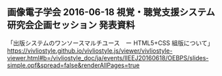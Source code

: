 ## 画像電子学会 2016-06-18 視覚・聴覚支援システム研究会企画セッション 発表資料
「出版システムのワンソースマルチユース　ー HTML5+CSS 組版について」
https://vivliostyle.github.io/vivliostyle.js/viewer/vivliostyle-viewer.html#b=/vivliostyle_doc/ja/events/IIEEJ20160618/OEBPS/slides-simple.opf&spread=false&renderAllPages=true
